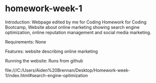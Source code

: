 # homework-week-1

Introduction:
Webpage edited by me for Coding Homework for Coding Bootcamp, Website about online marketing showing search engine optimization, online reputation management and social media marketing.

Requirements: 
None

Features:
website describing online marketing 

Running the website:
Runs from github

file:///C:/Users/Aiden%20Brennan/Desktop/Homework-week-1/index.html#search-engine-optimization
